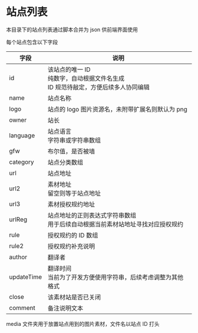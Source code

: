 # 站点列表

本目录下的站点列表通过脚本合并为 json 供前端界面使用

每个站点包含以下字段

| 字段 | 说明 |
|  -  | -  |
| id | 该站点的唯一 ID<br/>纯数字，自动根据文件名生成<br/>ID 规范待敲定，方便后续多人协同编辑 |
| name | 站点名称 |
| logo | 站点的 logo 图片资源名，未附带扩展名则默认为 png |
| owner | 站长 |
| language | 站点语言<br/>字符串或字符串数组 |
| gfw | 布尔值，是否被墙 |
| category | 站点分类数组 |
| url | 站点地址 |
| url2 | 素材地址<br/>留空则等于站点地址 |
| url3 | 素材授权规约地址 |
| urlReg | 站点地址的正则表达式字符串数组<br/>用于后续自动根据当前素材站地址寻找对应授权规约 |
| rule | 授权规约的 ID 数组 |
| rule2 | 授权规约补充说明 |
| author | 翻译者 |
| updateTime | 翻译时间<br/>当前为了开发方便使用字符串，后续考虑调整为其他格式 |
| close | 该素材站是否已关闭 |
| comment | 备注说明文本 |

media 文件夹用于放置站点用到的图片素材，文件名以站点 ID 打头

